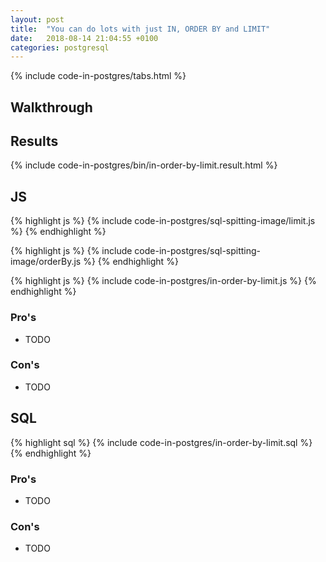 ```yaml
---
layout: post
title:  "You can do lots with just IN, ORDER BY and LIMIT"
date:   2018-08-14 21:04:55 +0100
categories: postgresql
---
```


{% include code-in-postgres/tabs.html %}

## Walkthrough 

## Results

{% include code-in-postgres/bin/in-order-by-limit.result.html %}

## JS

{% highlight js %}
{% include code-in-postgres/sql-spitting-image/limit.js %}
{% endhighlight %}

{% highlight js %}
{% include code-in-postgres/sql-spitting-image/orderBy.js %}
{% endhighlight %}

{% highlight js %}
{% include code-in-postgres/in-order-by-limit.js %}
{% endhighlight %}

### Pro's

 * TODO

### Con's

 * TODO

## SQL

{% highlight sql %}
{% include code-in-postgres/in-order-by-limit.sql %}
{% endhighlight %}

### Pro's

 * TODO

### Con's

 * TODO

<script>
(function() {
    {% include jekyll-create-sections-from-headers.js %}
    {% include code-in-postgres/create-sections-to-support.js %}
}())
</script>
<style>
    {% include code-in-postgres/compare.css %}
</style>

